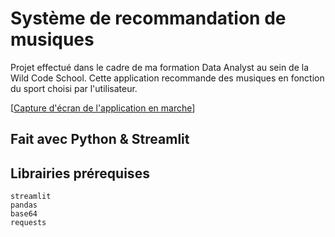 # Système de recommandation de musiques

Projet effectué dans le cadre de ma formation Data Analyst au sein de la Wild Code School.
Cette application recommande des musiques en fonction du sport choisi par l'utilisateur.

[[Capture d'écran de l'application en marche](https://github.com/000molly/protojam/blob/main/screenshot_app.png)]


## Fait avec Python & Streamlit

## Librairies prérequises
```
streamlit
pandas
base64
requests
```
